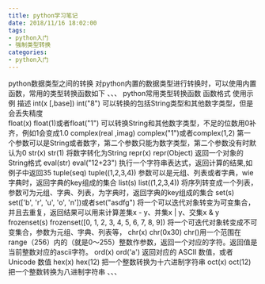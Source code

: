 ```yaml
---
title: python学习笔记
date: 2018/11/16 18:02:00
tags: 
- python入门
- 强制类型转换
categories: 
- python入门
---
```

python数据类型之间的转换
对python内置的数据类型进行转换时，可以使用内置函数，常用的类型转换函数如下
、、、
python常用类型转换函数
函数格式	使用示例	描述
int(x [,base])	int("8")	  可以转换的包括String类型和其他数字类型，但是会丢失精度      
float(x)	 float(1)或者float("1")	 可以转换String和其他数字类型，不足的位数用0补齐，例如1会变成1.0
 complex(real ,imag)	 complex("1")或者complex(1,2)	 第一个参数可以是String或者数字，第二个参数只能为数字类型，第二个参数没有时默认为0
 str(x)	 str(1)	 将数字转化为String
 repr(x)	 repr(Object)	 返回一个对象的String格式
 eval(str)	 eval("12+23")	 执行一个字符串表达式，返回计算的结果,如例子中返回35
 tuple(seq)	 tuple((1,2,3,4))	 参数可以是元组、列表或者字典，wie字典时，返回字典的key组成的集合
 list(s)	 list((1,2,3,4))	 将序列转变成一个列表，参数可为元组、字典、列表，为字典时，返回字典的key组成的集合
 set(s)	 set(['b', 'r', 'u', 'o', 'n'])或者set("asdfg")	 将一个可以迭代对象转变为可变集合，并且去重复，返回结果可以用来计算差集x - y、并集x | y、交集x & y
 frozenset(s)	 frozenset([0, 1, 2, 3, 4, 5, 6, 7, 8, 9])	 将一个可迭代对象转变成不可变集合，参数为元组、字典、列表等，
 chr(x)	 chr(0x30)	 chr()用一个范围在 range（256）内的（就是0～255）整数作参数，返回一个对应的字符。返回值是当前整数对应的ascii字符。
 ord(x)	 ord('a')	 返回对应的 ASCII 数值，或者 Unicode 数值
 hex(x)	 hex(12)	 把一个整数转换为十六进制字符串
 oct(x)	 oct(12)	 把一个整数转换为八进制字符串
 、、、
